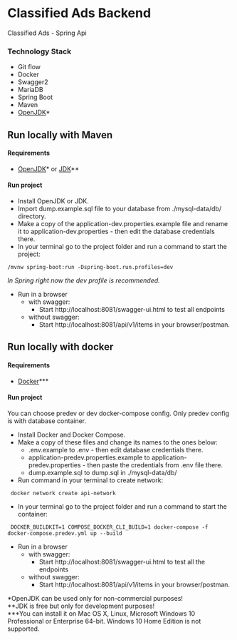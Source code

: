 # Classified Ads Backend
Classified Ads - Spring Api 
### Technology Stack
 - Git flow
 - Docker
 - Swagger2
 - MariaDB
 - Spring Boot
 - Maven
 - [OpenJDK](https://openjdk.java.net/)*
## Run locally with Maven 
#### Requirements
 - [OpenJDK](https://jdk.java.net/13/)* or [JDK](https://www.oracle.com/java/technologies/javase-jdk13-downloads.html)**
#### Run project

 - Install OpenJDK or JDK.
 - Import dump.example.sql file to your database from ./mysql-data/db/ directory.
 - Make a copy of the application-dev.properties.example file and rename it to application-dev.properties - then edit the database credentials there.
 - In your terminal go to the project folder and run a command to start the project:
```
/mvnw spring-boot:run -Dspring-boot.run.profiles=dev
```
 _In Spring right now the dev profile is recommended._
 - Run in a browser
    - with swagger:
        - Start http://localhost:8081/swagger-ui.html to test all endpoints
    - without swagger:
        - Start http://localhost:8081/api/v1/items in your browser/postman.

## Run locally with docker 
#### Requirements
 - [Docker](https://www.docker.com/products/docker-desktop)***
#### Run project
You can choose predev or dev docker-compose config. Only predev config is with database container.
 - Install Docker and Docker Compose.
 - Make a copy of these files and change its names to the ones below:
    - .env.example to .env - then edit database credentials there.
    - application-predev.properties.example to application-predev.properties - then paste the credentials from .env file there.
    - dump.example.sql to dump.sql in ./mysql-data/db/
 - Run command in your terminal to create network:
```
 docker network create api-network
```
 - In your terminal go to the project folder and run a command to start the container: 
```
 DOCKER_BUILDKIT=1 COMPOSE_DOCKER_CLI_BUILD=1 docker-compose -f docker-compose.predev.yml up --build
```
 - Run in a browser
    - with swagger:
        - Start http://localhost:8081/swagger-ui.html to test all the endpoints
    - without swagger:
        - Start http://localhost:8081/api/v1/items in your browser/postman.

*OpenJDK can be used only for non-commercial purposes!<br />
**JDK is free but only for development purposes!<br />
***You can install it on Mac OS X, Linux, Microsoft Windows 10 Professional or Enterprise 64-bit. Windows 10 Home Edition is not supported.
